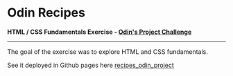# Odin Recipes

**HTML / CSS Fundamentals Exercise - [Odin's Project Challenge](https://www.theodinproject.com/paths/foundations/courses/foundations/lessons/recipes)**

<hr/>

The goal of the exercise was to explore HTML and CSS fundamentals.

See it deployed in Github pages here [recipes_odin_project](https://coding-gymnasium.github.io/recipes_odin_project/)
